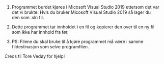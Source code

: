 1. Programmet burdet kjøres i Micosoft Visual Studio 2019 ettersom det var det vi brukte. Hvis du bruker Micosoft Visual Studio 2019 så lager du den som .sln fil.

2. Dette programmet tar innholdet i en fil og kopierer den over til en ny fil som ikke har innhold fra før. 

3. PS: Filene du skal bruke til å kjøre programmet må være i samme fildestinasjon som selve programfilen.

Creds til Tore Vedøy for hjelp!
